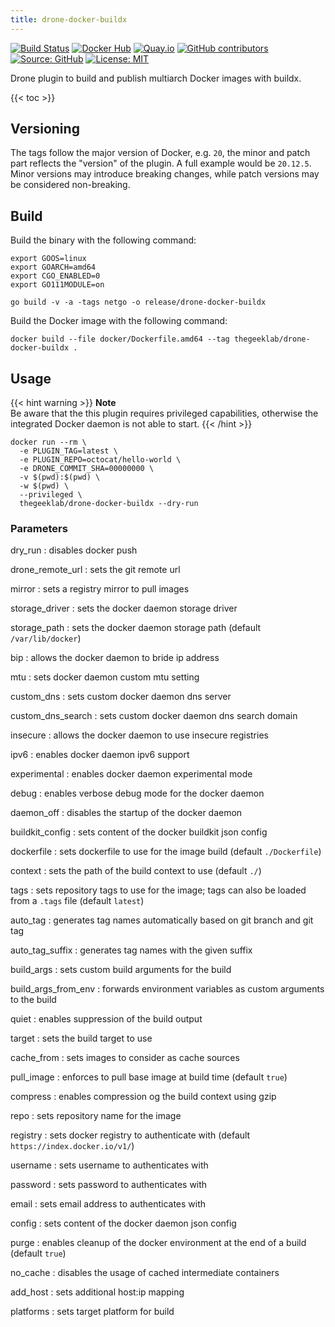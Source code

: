 ```yaml
---
title: drone-docker-buildx
---
```


[![Build Status](https://img.shields.io/drone/build/thegeeklab/drone-docker-buildx?logo=drone&server=https%3A%2F%2Fdrone.thegeeklab.de)](https://drone.thegeeklab.de/thegeeklab/drone-docker-buildx)
[![Docker Hub](https://img.shields.io/badge/dockerhub-latest-blue.svg?logo=docker&logoColor=white)](https://hub.docker.com/r/thegeeklab/drone-docker-buildx)
[![Quay.io](https://img.shields.io/badge/quay-latest-blue.svg?logo=docker&logoColor=white)](https://quay.io/repository/thegeeklab/drone-docker-buildx)
[![GitHub contributors](https://img.shields.io/github/contributors/thegeeklab/drone-docker-buildx)](https://github.com/thegeeklab/drone-docker-buildx/graphs/contributors)
[![Source: GitHub](https://img.shields.io/badge/source-github-blue.svg?logo=github&logoColor=white)](https://github.com/thegeeklab/drone-docker-buildx)
[![License: MIT](https://img.shields.io/github/license/thegeeklab/drone-docker-buildx)](https://github.com/thegeeklab/drone-docker-buildx/blob/main/LICENSE)

Drone plugin to build and publish multiarch Docker images with buildx.

<!-- prettier-ignore-start -->
<!-- spellchecker-disable -->
{{< toc >}}
<!-- spellchecker-enable -->
<!-- prettier-ignore-end -->

## Versioning

The tags follow the major version of Docker, e.g. `20`, the minor and patch part reflects the "version" of the plugin. A full example would be `20.12.5`. Minor versions may introduce breaking changes, while patch versions may be considered non-breaking.

## Build

Build the binary with the following command:

```Shell
export GOOS=linux
export GOARCH=amd64
export CGO_ENABLED=0
export GO111MODULE=on

go build -v -a -tags netgo -o release/drone-docker-buildx
```

Build the Docker image with the following command:

```Shell
docker build --file docker/Dockerfile.amd64 --tag thegeeklab/drone-docker-buildx .
```

## Usage

{{< hint warning >}}
**Note**\
Be aware that the this plugin requires privileged capabilities, otherwise the
integrated Docker daemon is not able to start.
{{< /hint >}}

```Shell
docker run --rm \
  -e PLUGIN_TAG=latest \
  -e PLUGIN_REPO=octocat/hello-world \
  -e DRONE_COMMIT_SHA=00000000 \
  -v $(pwd):$(pwd) \
  -w $(pwd) \
  --privileged \
  thegeeklab/drone-docker-buildx --dry-run
```

### Parameters

dry_run
: disables docker push

drone_remote_url
: sets the git remote url

mirror
: sets a registry mirror to pull images

storage_driver
: sets the docker daemon storage driver

storage_path
: sets the docker daemon storage path (default `/var/lib/docker`)

bip
: allows the docker daemon to bride ip address

mtu
: sets docker daemon custom mtu setting

custom_dns
: sets custom docker daemon dns server

custom_dns_search
: sets custom docker daemon dns search domain

insecure
: allows the docker daemon to use insecure registries

ipv6
: enables docker daemon ipv6 support

experimental
: enables docker daemon experimental mode

debug
: enables verbose debug mode for the docker daemon

daemon_off
: disables the startup of the docker daemon

buildkit_config
: sets content of the docker buildkit json config

dockerfile
: sets dockerfile to use for the image build (default `./Dockerfile`)

context
: sets the path of the build context to use (default `./`)

tags
: sets repository tags to use for the image; tags can also be loaded from a `.tags` file (default `latest`)

auto_tag
: generates tag names automatically based on git branch and git tag

auto_tag_suffix
: generates tag names with the given suffix

build_args
: sets custom build arguments for the build

build_args_from_env
: forwards environment variables as custom arguments to the build

quiet
: enables suppression of the build output

target
: sets the build target to use

cache_from
: sets images to consider as cache sources

pull_image
: enforces to pull base image at build time (default `true`)

compress
: enables compression og the build context using gzip

repo
: sets repository name for the image

registry
: sets docker registry to authenticate with (default `https://index.docker.io/v1/`)

username
: sets username to authenticates with

password
: sets password to authenticates with

email
: sets email address to authenticates with

config
: sets content of the docker daemon json config

purge
: enables cleanup of the docker environment at the end of a build (default `true`)

no_cache
: disables the usage of cached intermediate containers

add_host
: sets additional host:ip mapping

platforms
: sets target platform for build
